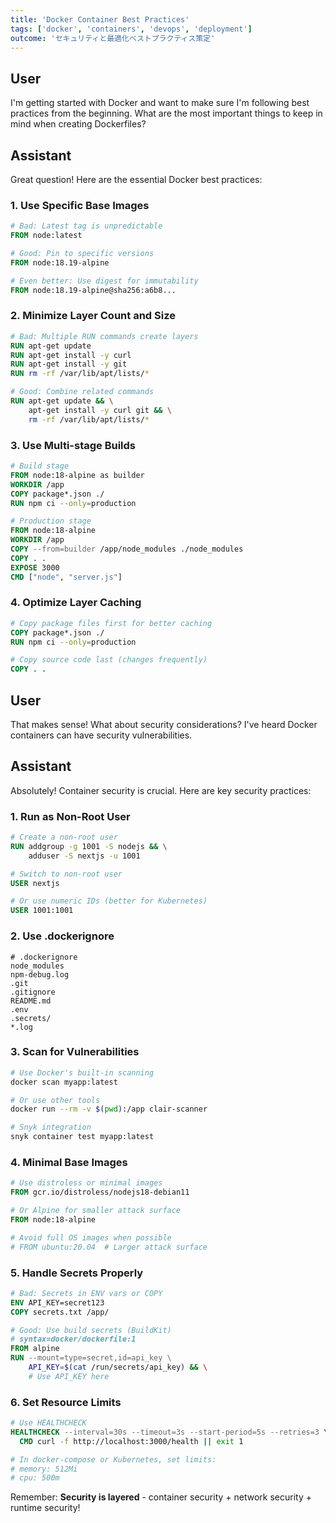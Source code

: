 ```yaml
---
title: 'Docker Container Best Practices'
tags: ['docker', 'containers', 'devops', 'deployment']
outcome: 'セキュリティと最適化ベストプラクティス策定'
---
```


## User

I'm getting started with Docker and want to make sure I'm following best practices from the beginning. What are the most important things to keep in mind when creating Dockerfiles?

## Assistant

Great question! Here are the essential Docker best practices:

### 1. Use Specific Base Images

```dockerfile
# Bad: Latest tag is unpredictable
FROM node:latest

# Good: Pin to specific versions
FROM node:18.19-alpine

# Even better: Use digest for immutability
FROM node:18.19-alpine@sha256:a6b8...
```

### 2. Minimize Layer Count and Size

```dockerfile
# Bad: Multiple RUN commands create layers
RUN apt-get update
RUN apt-get install -y curl
RUN apt-get install -y git
RUN rm -rf /var/lib/apt/lists/*

# Good: Combine related commands
RUN apt-get update && \
    apt-get install -y curl git && \
    rm -rf /var/lib/apt/lists/*
```

### 3. Use Multi-stage Builds

```dockerfile
# Build stage
FROM node:18-alpine as builder
WORKDIR /app
COPY package*.json ./
RUN npm ci --only=production

# Production stage
FROM node:18-alpine
WORKDIR /app
COPY --from=builder /app/node_modules ./node_modules
COPY . .
EXPOSE 3000
CMD ["node", "server.js"]
```

### 4. Optimize Layer Caching

```dockerfile
# Copy package files first for better caching
COPY package*.json ./
RUN npm ci --only=production

# Copy source code last (changes frequently)
COPY . .
```

## User

That makes sense! What about security considerations? I've heard Docker containers can have security vulnerabilities.

## Assistant

Absolutely! Container security is crucial. Here are key security practices:

### 1. Run as Non-Root User

```dockerfile
# Create a non-root user
RUN addgroup -g 1001 -S nodejs && \
    adduser -S nextjs -u 1001

# Switch to non-root user
USER nextjs

# Or use numeric IDs (better for Kubernetes)
USER 1001:1001
```

### 2. Use .dockerignore

```dockerignore
# .dockerignore
node_modules
npm-debug.log
.git
.gitignore
README.md
.env
.secrets/
*.log
```

### 3. Scan for Vulnerabilities

```bash
# Use Docker's built-in scanning
docker scan myapp:latest

# Or use other tools
docker run --rm -v $(pwd):/app clair-scanner

# Snyk integration
snyk container test myapp:latest
```

### 4. Minimal Base Images

```dockerfile
# Use distroless or minimal images
FROM gcr.io/distroless/nodejs18-debian11

# Or Alpine for smaller attack surface
FROM node:18-alpine

# Avoid full OS images when possible
# FROM ubuntu:20.04  # Larger attack surface
```

### 5. Handle Secrets Properly

```dockerfile
# Bad: Secrets in ENV vars or COPY
ENV API_KEY=secret123
COPY secrets.txt /app/

# Good: Use build secrets (BuildKit)
# syntax=docker/dockerfile:1
FROM alpine
RUN --mount=type=secret,id=api_key \
    API_KEY=$(cat /run/secrets/api_key) && \
    # Use API_KEY here
```

### 6. Set Resource Limits

```dockerfile
# Use HEALTHCHECK
HEALTHCHECK --interval=30s --timeout=3s --start-period=5s --retries=3 \
  CMD curl -f http://localhost:3000/health || exit 1

# In docker-compose or Kubernetes, set limits:
# memory: 512Mi
# cpu: 500m
```

Remember: **Security is layered** - container security + network security + runtime security!
